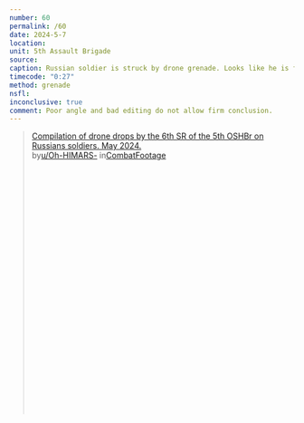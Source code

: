 ```yaml
---
number: 60
permalink: /60
date: 2024-5-7
location: 
unit: 5th Assault Brigade
source: 
caption: Russian soldier is struck by drone grenade. Looks like he is fumbling with something in his hands followed by an explosion
timecode: "0:27"
method: grenade
nsfl:
inconclusive: true
comment: Poor angle and bad editing do not allow firm conclusion. 
---
```

<blockquote class="reddit-embed-bq" style="height:500px" data-embed-height="566"><a href="https://www.reddit.com/r/CombatFootage/comments/1cm2upe/compilation_of_drone_drops_by_the_6th_sr_of_the/">Compilation of drone drops by the 6th SR of the 5th OSHBr on Russians soldiers. May 2024.</a><br> by<a href="https://www.reddit.com/user/Oh-HIMARS-/">u/Oh-HIMARS-</a> in<a href="https://www.reddit.com/r/CombatFootage/">CombatFootage</a></blockquote><script async="" src="https://embed.reddit.com/widgets.js" charset="UTF-8"></script>